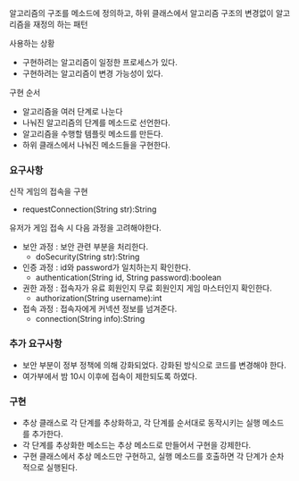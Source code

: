 알고리즘의 구조를 메소드에 정의하고, 하위 클래스에서 알고리즘 구조의 변경없이 알고리즘을 재정의 하는 패턴

사용하는 상황
- 구현하려는 알고리즘이 일정한 프로세스가 있다.
- 구현하려는 알고리즘이 변경 가능성이 있다.

구현 순서
- 알고리즘을 여러 단계로 나눈다
- 나눠진 알고리즘의 단계를 메소드로 선언한다.
- 알고리즘을 수행할 템플릿 메소드를 만든다.
- 하위 클래스에서 나눠진 메소드들을 구현한다.

### 요구사항
신작 게임의 접속을 구현
- requestConnection(String str):String

유저가 게임 접속 시 다음 과정을 고려해야한다.
- 보안 과정 : 보안 관련 부분을 처리한다.
  - doSecurity(String str):String
- 인증 과정 : id와 password가 일치하는지 확인한다.
  - authentication(String id, String password):boolean
- 권한 과정 : 접속자가 유료 회원인지 무료 회원인지 게임 마스터인지 확인한다.
  - authorization(String username):int
- 접속 과정 : 접속자에게 커넥션 정보를 넘겨준다.
  - connection(String info):String

### 추가 요구사항
- 보안 부분이 정부 정책에 의해 강화되었다. 강화된 방식으로 코드를 변경해야 한다.
- 여가부에서 밤 10시 이후에 접속이 제한되도록 하였다.

### 구현
- 추상 클래스로 각 단계를 추상화하고, 각 단계를 순서대로 동작시키는 실행 메소드를 추가한다.
- 각 단계를 추상화한 메소드는 추상 메소드로 만들어서 구현을 강제한다.
- 구현 클래스에서 추상 메소드만 구현하고, 실행 메소드를 호출하면 각 단계가 순차적으로 실행된다.

